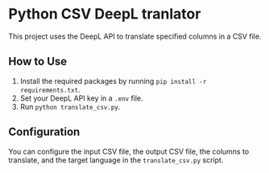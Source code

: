 # Python CSV DeepL tranlator

This project uses the DeepL API to translate specified columns in a CSV file.

## How to Use

1. Install the required packages by running `pip install -r requirements.txt`.
2. Set your DeepL API key in a `.env` file.
3. Run `python translate_csv.py`.

## Configuration

You can configure the input CSV file, the output CSV file, the columns to translate, and the target language in the `translate_csv.py` script.
